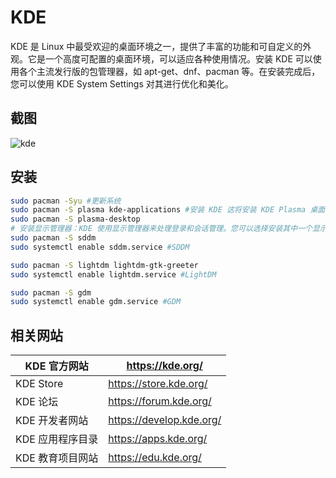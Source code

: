 # KDE

KDE 是 Linux 中最受欢迎的桌面环境之一，提供了丰富的功能和可自定义的外观。它是一个高度可配置的桌面环境，可以适应各种使用情况。安装 KDE 可以使用各个主流发行版的包管理器，如 apt-get、dnf、pacman 等。在安装完成后，您可以使用 KDE System Settings 对其进行优化和美化。

## 截图

![kde](/kde.png)

## 安装

```bash
sudo pacman -Syu #更新系统
sudo pacman -S plasma kde-applications #安装 KDE 这将安装 KDE Plasma 桌面环境和一些常用的 KDE 应用程序如果您只想安装 Plasma 桌面环境，可以运行以下命令：
sudo pacman -S plasma-desktop
# 安装显示管理器：KDE 使用显示管理器来处理登录和会话管理。您可以选择安装其中一个显示管理器（例如，SDDM、LightDM 或 GDM），也可以手动启动 KDE
sudo pacman -S sddm
sudo systemctl enable sddm.service #SDDM

sudo pacman -S lightdm lightdm-gtk-greeter
sudo systemctl enable lightdm.service #LightDM

sudo pacman -S gdm
sudo systemctl enable gdm.service #GDM
```



## 相关网站

| KDE 官方网站     | https://kde.org/         |
| ---------------- | ------------------------ |
| KDE Store        | https://store.kde.org/   |
| KDE 论坛         | https://forum.kde.org/   |
| KDE 开发者网站   | https://develop.kde.org/ |
| KDE 应用程序目录 | https://apps.kde.org/    |
| KDE 教育项目网站 | https://edu.kde.org/     |

